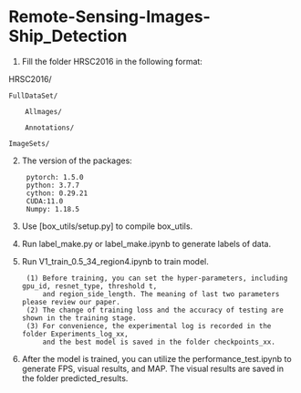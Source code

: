 # Remote-Sensing-Images-Ship_Detection
1. Fill the folder  HRSC2016 in the following format:

HRSC2016/

	FullDataSet/

		Allmages/
		
		Annotations/
		
	ImageSets/ 

2. The version of the packages:
	
		pytorch: 1.5.0
		python: 3.7.7
		cython: 0.29.21
		CUDA:11.0
		Numpy: 1.18.5

3. Use [box_utils/setup.py] to compile box_utils.

4. Run label_make.py or label_make.ipynb to generate labels of data.

5. Run V1_train_0.5_34_region4.ipynb to train model.

		(1) Before training, you can set the hyper-parameters, including gpu_id, resnet_type, threshold t, 
			and region_side_length. The meaning of last two parameters please review our paper.
		(2) The change of training loss and the accuracy of testing are shown in the training stage.
		(3) For convenience, the experimental log is recorded in the folder Experiments_log_xx, 
			and the best model is saved in the folder checkpoints_xx.

6. After the model is trained, you can utilize the performance_test.ipynb to generate FPS, visual results, and MAP.
		The visual results are saved in the folder predicted_results.
